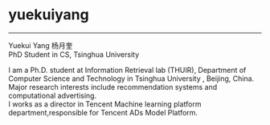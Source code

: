 # yuekuiyang
---
Yuekui Yang  杨月奎<br>
PhD Student in CS, Tsinghua University


I am a Ph.D. student at Information Retrieval lab (THUIR), Department of Computer Science and Technology in Tsinghua University , Beijing, China.  Major research interests include recommendation systems and computational advertising. <br>
I works as a director in Tencent Machine learning platform department,responsible for Tencent ADs Model Platform.
